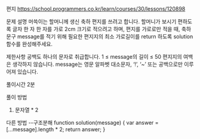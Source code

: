 편지
https://school.programmers.co.kr/learn/courses/30/lessons/120898

문제 설명
머쓱이는 할머니께 생신 축하 편지를 쓰려고 합니다. 할머니가 보시기 편하도록 글자 한 자 한 자를 가로 2cm 크기로 적으려고 하며, 편지를 가로로만 적을 때, 축하 문구 message를 적기 위해 필요한 편지지의 최소 가로길이를 return 하도록 solution 함수를 완성해주세요.

제한사항
공백도 하나의 문자로 취급합니다.
1 ≤ message의 길이 ≤ 50
편지지의 여백은 생각하지 않습니다.
message는 영문 알파벳 대소문자, ‘!’, ‘~’ 또는 공백으로만 이루어져 있습니다.

풀이시간
2분

풀이 방법

1. 문자열 \* 2

다른 방법
--구조분해
function solution(message) {
var answer = [...message].length \* 2;
return answer;
}
